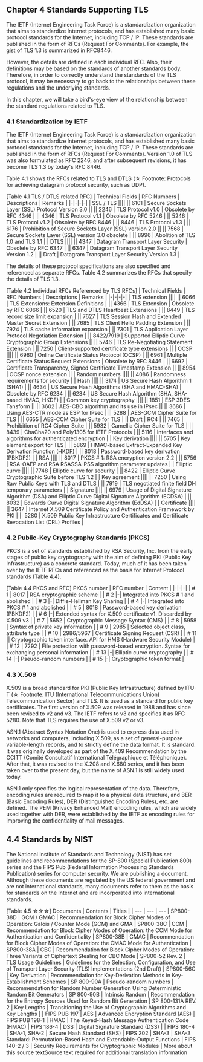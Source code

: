 ## Chapter 4 Standards Supporting TLS

The IETF (Internet Engineering Task Force) is a standardization organization that aims to standardize Internet protocols, and has established many basic protocol standards for the Internet, including TCP / IP. These standards are published in the form of RFCs (Request For Comments). For example, the gist of TLS 1.3 is summarized in RFC8446.

However, the details are defined in each individual RFC. Also, their definitions may be based on the standards of another standards body. Therefore, in order to correctly understand the standards of the TLS protocol, it may be necessary to go back to the relationships between these regulations and the underlying standards.

In this chapter, we will take a bird's-eye view of the relationship between the standard regulations related to TLS.

### 4.1 Standardization by IETF

The IETF (Internet Engineering Task Force) is a standardization organization that aims to standardize Internet protocols, and has established many basic protocol standards for the Internet, including TCP / IP. These standards are published in the form of RFCs (Request For Comments). Version 1.0 of TLS was also formulated as RFC 2246, and after subsequent revisions, it has become TLS 1.3 by today's RFC 8446.

Table 4.1 shows the RFCs related to TLS and DTLS (☆ Footnote: Protocols for achieving datagram protocol security, such as UDP).

[Table 4.1 TLS / DTLS related RFC]
| Technical Fields | RFC Numbers | Descriptions | Remarks |
|-|-|-|-|
| SSL / TLS ||||
|| 6101 | Secure Sockets Layer (SSL) Protocol Version 3.0 ||
|| 2246 | TLS Protocol v1.0 | Obsolete by RFC 4346 |
|| 4346 | TLS Protocol v1.1 | Obsolete by RFC 5246 |
|| 5246 | TLS Protocol v1.2 | Obsolete by RFC 8446 |
|| 8446 | TLS Protocol v1.3 |
|| 6176 | Prohibition of Secure Sockets Layer (SSL) version 2.0 ||
|| 7568 | Secure Sockets Layer (SSL) version 3.0 obsolete |
|| 8996 | Abolition of TLS 1.0 and TLS 1.1 |
| DTLS ||||
|| 4347 | Datagram Transport Layer Security | Obsolete by RFC 6347 |
|| 6347 | Datagram Transport Layer Security Version 1.2 |
|| Draft | Datagram Transport Layer Security Version 1.3 |

The details of these protocol specifications are also specified and referenced as separate RFCs. Table 4.2 summarizes the RFCs that specify the details of TLS 1.3.

[Table 4.2 Individual RFCs Referenced by TLS RFCs]
| Technical Fields | RFC Numbers | Descriptions | Remarks |
|-|-|-|-|
| TLS extension ||||
|| 6066 | TLS Extensions: Extension Definitions |
|| 4366 | TLS Extension | Obsolete by RFC 6066 |
|| 6520 | TLS and DTLS Heartbeat Extensions |
|| 8449 | TLS record size limit expansion |
|| 7627 | TLS Session Hash and Extended Master Secret Extension |
|| 7685 | TLS Client Hello Padding Extension |
|| 7924 | TLS cache information expansion |
|| 7301 | TLS Application Layer Protocol Negotiation Extension |
|| 8422/7919 | Supported Elliptic Curve Cryptographic Group Extensions ||
|| 5746 | TLS Re-Negotiating Statement Extension |
|| 7250 | Client-supported certificate type extensions ||
| OCSP ||||
|| 6960 | Online Certificate Status Protocol (OCSP) |
|| 6961 | Multiple Certificate Status Request Extensions | Obsolete by RFC 8446 |
|| 6692 | Certificate Transparency, Signed Certificate Timestamp Extension ||
|| 8954 | OCSP nonce extension ||
| Random numbers ||||
|| 4086 | Randomness requirements for security |
| Hash ||||
|| 3174 | US Secure Hash Algorithm 1 (SHA1) |
|| 4634 | US Secure Hash Algorithms (SHA and HMAC-SHA) | Obsolete by RFC 6234 |
|| 6234 | US Secure Hash Algorithm (SHA, SHA-based HMAC, HKDF) |
| Common key cryptography ||||
|| 1851 | ESP 3DES Tansform ||
|| 3602 | AES-CBC algorithm and its use in IPsec ||
|| 3686 | Using AES-CTR mode as ESP for IPsec |
|| 5288 | AES-GCM Cipher Suite for TLS |
|| 6655 | AES-CCM Cipher Suite for TLS |
|| Draft | RC4 |
|| 7465 | Prohibition of RC4 Cipher Suite |
|| 5932 | Camellia Cipher Suite for TLS |
|| 8439 | ChaCha20 and Poly1305 for IETF Protocols |
|| 5116 | Interfaces and algorithms for authenticated encryption |
| Key derivation ||||
|| 5705 | Key element export for TLS |
|| 5869 | HMAC-based Extract-Expanded Key Derivation Function (HKDF) |
|| 8018 | Password-based key derivation (PBKDF2) |
| RSA ||||
|| 8017 | PKCS # 1: RSA encryption version 2.2 |
|| 5756 | RSA-OAEP and RSA RSASSA-PSS algorithm parameter updates |
| Elliptic curve ||||
|| 7748 | Elliptic curve for security |
|| 8422 | Elliptic Curve Cryptographic Suite before TLS 1.2 |
| Key agreement ||||
|| 7250 | Using Raw Public Keys with TLS and DTLS |
|| 7919 | TLS negotiated finite field DH temporary parameters |
| Signature ||||
|| 6979 | Usage of Digital Signature Algorithm (DSA) and Elliptic Curve Digital Signature Algorithm (ECDSA) |
|| 8032 | Edwards Curve Digital Signature Algorithm (EdDSA) |
| Certificate ||||
|| 3647 | Internet X.509 Certificate Policy and Authentication Framework by PKI |
|| 5280 | X.509 Public Key Infrastructure Certificates and Certificate Revocation List (CRL) Profiles |

### 4.2 Public-Key Cryptography Standards (PKCS)

PKCS is a set of standards established by RSA Security, Inc. from the early stages of public key cryptography with the aim of defining PKI (Public Key Infrastructure) as a concrete standard. Today, much of it has been taken over by the IETF RFCs and referenced as the basis for Internet Protocol standards (Table 4.4).

[Table 4.4 PKCS and RFC]
PKCS number | RFC number | Content |
|-|-|-|
| # 1 | 8017 | RSA cryptographic scheme |
| # 2 |-| Integrated into PKCS # 1 and abolished |
| # 3 |-| Diffie-Hellman Key Sharing |
| # 4 |-| Integrated into PKCS # 1 and abolished |
| # 5 | 8018 | Password-based key derivation (PBKDF2) |
| # 6 |-| Extended syntax for X.509 certificate v1. Discarded by X.509 v3 |
| # 7 | 5652 | Cryptographic Message Syntax (CMS) |
| # 8 | 5958 | Syntax of private key information |
| # 9 | 2985 | Selected object class, attribute type |
| # 10 | 2986/5967 | Certificate Signing Request (CSR) |
| # 11 || Cryptographic token interface. API for HMS (Hardware Security Module) |
| # 12 | 7292 | File protection with password-based encryption. Syntax for exchanging personal information |
| # 13 |-| Elliptic curve cryptography |
| # 14 |-| Pseudo-random numbers |
| # 15 |-| Cryptographic token format |

### 4.3 X.509

X.509 is a broad standard for PKI (Public Key Infrastructure) defined by ITU-T (☆ Footnote: ITU (International Telecommunications Union) Telecommunication Sector) and TLS. It is used as a standard for public key certificates. The first version of X.509 was released in 1988 and has since been revised to v2 and v3. The IETF refers to v3 and specifies it as RFC 5280. Note that TLS requires the use of X.509 v2 or v3.

ASN.1 (Abstract Syntax Notation One) is used to express data used in networks and computers, including X.509, as a set of general-purpose variable-length records, and to strictly define the data format. It is standard. It was originally developed as part of the X.409 Recommendation by the CCITT (Comité Consultatif International Télégraphique et Téléphonique). After that, it was revised to the X.208 and X.680 series, and it has been taken over to the present day, but the name of ASN.1 is still widely used today.

ASN.1 only specifies the logical representation of the data. Therefore, encoding rules are required to map it to a physical data structure, and BER (Basic Encoding Rules), DER (Distinguished Encoding Rules), etc. are defined. The PEM (Privacy Enhanced Mail) encoding rules, which are widely used together with DER, were established by the IETF as encoding rules for improving the confidentiality of mail messages.

## 4.4 Standards by NIST

The National Institute of Standards and Technology (NIST) has set guidelines and recommendations for the SP-800 (Special Publication 800) series and the FIPS Pub (Federal Information Processing Standards Publication) series for computer security. We are publishing a document. Although these documents are regulated by the US federal government and are not international standards, many documents refer to them as the basis for standards on the Internet and are incorporated into international standards.

[Table 4.5 ☆☆☆]
Documents | Contents | Titles |
| --- | --- | --- |
SP800-38D | GCM / GMAC | Recommendation for Block Cipher Modes of Operation: Galois / Counter Mode (GCM) and GMA |
SP800-38C | CCM | Recommendation for Block Cipher Modes of Operation: the CCM Mode for Authentication and Confidentiality |
SP800-38B | CMAC | Recommendation for Block Cipher Modes of Operation: the CMAC Mode for Authentication |
SP800-38A | CBC | Recommendation for Block Cipher Modes of Operation: Three Variants of Ciphertext Stealing for CBC Mode |
SP800-52 Rev. 2 | TLS Usage Guidelines | Guidelines for the Selection, Configuration, and Use of Transport Layer Security (TLS) Implementations (2nd Draft) |
SP800-56C | Key Derivation | Recommendation for Key-Derivation Methods in Key-Establishment Schemes |
SP 800-90A | Pseudo-random numbers | Recommendation for Random Number Generation Using Deterministic Random Bit Generators |
SP 800-90B | Intrinsic Random | Recommendation for the Entropy Sources Used for Random Bit Generation |
SP 800-131A REV. 2 | Key Lengths | Transitioning the Use of Cryptographic Algorithms and Key Lengths |
| FIPS PUB 197 | AES | Advanced Encryption Standard (AES) |
FIPS PUB 198-1 | HMAC | The Keyed-Hash Message Authentication Code (HMAC) |
FIPS 186-4 | DSS | Digital Signature Standard (DSS) |
| FIPS 180-4 | SHA-1, SHA-2 | Secure Hash Standard (SHS) |
FIPS 202 | SHA-3 | SHA-3 Standard: Permutation-Based Hash and Extendable-Output Functions |
FIPS 140-2 / 3 | Security Requirements for Cryptographic Modules | 
More about this source textSource text required for additional translation information
